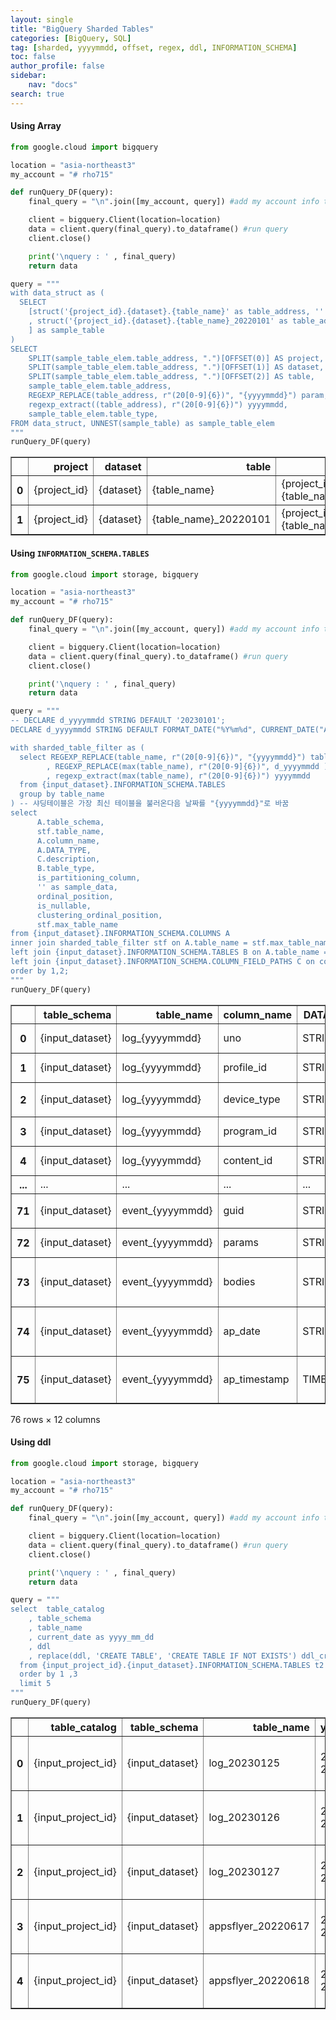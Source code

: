 ```yaml
---
layout: single
title: "BigQuery Sharded Tables"
categories: [BigQuery, SQL]
tag: [sharded, yyyymmdd, offset, regex, ddl, INFORMATION_SCHEMA]
toc: false
author_profile: false
sidebar:
    nav: "docs"
search: true
---
```


#### Using Array 

```python
from google.cloud import bigquery

location = "asia-northeast3"
my_account = "# rho715"

def runQuery_DF(query):
    final_query = "\n".join([my_account, query]) #add my account info to query input

    client = bigquery.Client(location=location)
    data = client.query(final_query).to_dataframe() #run query
    client.close()

    print('\nquery : ' , final_query)
    return data

query = """
with data_struct as (
  SELECT
    [struct('{project_id}.{dataset}.{table_name}' as table_address, '' as table_type )
    , struct('{project_id}.{dataset}.{table_name}_20220101' as table_address, 'sharded' as table_type )
    ] as sample_table
)
SELECT
    SPLIT(sample_table_elem.table_address, ".")[OFFSET(0)] AS project,
    SPLIT(sample_table_elem.table_address, ".")[OFFSET(1)] AS dataset,
    SPLIT(sample_table_elem.table_address, ".")[OFFSET(2)] AS table,
    sample_table_elem.table_address,
    REGEXP_REPLACE(table_address, r"(20[0-9]{6})", "{yyyymmdd}") param, -- change 20220101 -> {yyyymmdd} : for parameter_use
    regexp_extract((table_address), r"(20[0-9]{6})") yyyymmdd,
    sample_table_elem.table_type,
FROM data_struct, UNNEST(sample_table) as sample_table_elem
"""
runQuery_DF(query)

```

  



<div>
<style scoped>
    .dataframe tbody tr th:only-of-type {
        vertical-align: middle;
    }

    .dataframe tbody tr th {
        vertical-align: top;
    }

    .dataframe thead th {
        text-align: right;
    }
</style>
<table border="1" class="dataframe">
  <thead>
    <tr style="text-align: right;">
      <th></th>
      <th>project</th>
      <th>dataset</th>
      <th>table</th>
      <th>table_address</th>
      <th>param</th>
      <th>yyyymmdd</th>
      <th>table_type</th>
    </tr>
  </thead>
  <tbody>
    <tr>
      <th>0</th>
      <td>{project_id}</td>
      <td>{dataset}</td>
      <td>{table_name}</td>
      <td>{project_id}.{dataset}.{table_name}</td>
      <td>{project_id}.{dataset}.{table_name}</td>
      <td>None</td>
      <td></td>
    </tr>
    <tr>
      <th>1</th>
      <td>{project_id}</td>
      <td>{dataset}</td>
      <td>{table_name}_20220101</td>
      <td>{project_id}.{dataset}.{table_name}_20220101</td>
      <td>{project_id}.{dataset}.{table_name}_{yyyymmdd}</td>
      <td>20220101</td>
      <td>sharded</td>
    </tr>
  </tbody>
</table>
</div>


#### Using `INFORMATION_SCHEMA.TABLES`

```python
from google.cloud import storage, bigquery

location = "asia-northeast3"
my_account = "# rho715"

def runQuery_DF(query):
    final_query = "\n".join([my_account, query]) #add my account info to query input

    client = bigquery.Client(location=location)
    data = client.query(final_query).to_dataframe() #run query
    client.close()

    print('\nquery : ' , final_query)
    return data

query = """
-- DECLARE d_yyyymmdd STRING DEFAULT '20230101';
DECLARE d_yyyymmdd STRING DEFAULT FORMAT_DATE("%Y%m%d", CURRENT_DATE("Asia/Seoul"));

with sharded_table_filter as (
  select REGEXP_REPLACE(table_name, r"(20[0-9]{6})", "{yyyymmdd}") table_name
        , REGEXP_REPLACE(max(table_name), r"(20[0-9]{6})", d_yyyymmdd ) max_table_name --max(table_name) max_table_name
        , regexp_extract(max(table_name), r"(20[0-9]{6})") yyyymmdd
  from {input_dataset}.INFORMATION_SCHEMA.TABLES
  group by table_name
) -- 샤딩테이블은 가장 최신 테이블을 불러온다음 날짜를 "{yyyymmdd}"로 바꿈
select 
      A.table_schema,
      stf.table_name,
      A.column_name,
      A.DATA_TYPE,
      C.description,
      B.table_type,
      is_partitioning_column,
      '' as sample_data,
      ordinal_position,
      is_nullable,
      clustering_ordinal_position,
      stf.max_table_name
from {input_dataset}.INFORMATION_SCHEMA.COLUMNS A
inner join sharded_table_filter stf on A.table_name = stf.max_table_name
left join {input_dataset}.INFORMATION_SCHEMA.TABLES B on A.table_name = B.table_name
left join {input_dataset}.INFORMATION_SCHEMA.COLUMN_FIELD_PATHS C on concat(A.table_name, A.column_name) = concat(C.table_name,C.column_name)
order by 1,2;
"""
runQuery_DF(query)

```
<div>
<style scoped>
    .dataframe tbody tr th:only-of-type {
        vertical-align: middle;
    }

    .dataframe tbody tr th {
        vertical-align: top;
    }

    .dataframe thead th {
        text-align: right;
    }
</style>
<table border="1" class="dataframe">
  <thead>
    <tr style="text-align: right;">
      <th></th>
      <th>table_schema</th>
      <th>table_name</th>
      <th>column_name</th>
      <th>DATA_TYPE</th>
      <th>description</th>
      <th>table_type</th>
      <th>is_partitioning_column</th>
      <th>sample_data</th>
      <th>ordinal_position</th>
      <th>is_nullable</th>
      <th>clustering_ordinal_position</th>
      <th>max_table_name</th>
    </tr>
  </thead>
  <tbody>
    <tr>
      <th>0</th>
      <td>{input_dataset}</td>
      <td>log_{yyyymmdd}</td>
      <td>uno</td>
      <td>STRING</td>
      <td>user number</td>
      <td>BASE TABLE</td>
      <td>NO</td>
      <td></td>
      <td>1</td>
      <td>YES</td>
      <td>&lt;NA&gt;</td>
      <td>log_20230127</td>
    </tr>
    <tr>
      <th>1</th>
      <td>{input_dataset}</td>
      <td>log_{yyyymmdd}</td>
      <td>profile_id</td>
      <td>STRING</td>
      <td>user profile id</td>
      <td>BASE TABLE</td>
      <td>NO</td>
      <td></td>
      <td>2</td>
      <td>YES</td>
      <td>&lt;NA&gt;</td>
      <td>log_20230127</td>
    </tr>
    <tr>
      <th>2</th>
      <td>{input_dataset}</td>
      <td>log_{yyyymmdd}</td>
      <td>device_type</td>
      <td>STRING</td>
      <td>클라이언트 단말 구분</td>
      <td>BASE TABLE</td>
      <td>NO</td>
      <td></td>
      <td>3</td>
      <td>YES</td>
      <td>&lt;NA&gt;</td>
      <td>log_20230127</td>
    </tr>
    <tr>
      <th>3</th>
      <td>{input_dataset}</td>
      <td>log_{yyyymmdd}</td>
      <td>program_id</td>
      <td>STRING</td>
      <td>program id</td>
      <td>BASE TABLE</td>
      <td>NO</td>
      <td></td>
      <td>4</td>
      <td>YES</td>
      <td>&lt;NA&gt;</td>
      <td>log_20230127</td>
    </tr>
    <tr>
      <th>4</th>
      <td>{input_dataset}</td>
      <td>log_{yyyymmdd}</td>
      <td>content_id</td>
      <td>STRING</td>
      <td>content id</td>
      <td>BASE TABLE</td>
      <td>NO</td>
      <td></td>
      <td>5</td>
      <td>YES</td>
      <td>&lt;NA&gt;</td>
      <td>log_20230127</td>
    </tr>
    <tr>
      <th>...</th>
      <td>...</td>
      <td>...</td>
      <td>...</td>
      <td>...</td>
      <td>...</td>
      <td>...</td>
      <td>...</td>
      <td>...</td>
      <td>...</td>
      <td>...</td>
      <td>...</td>
      <td>...</td>
    </tr>
    <tr>
      <th>71</th>
      <td>{input_dataset}</td>
      <td>event_{yyyymmdd}</td>
      <td>guid</td>
      <td>STRING</td>
      <td>클라이언트 단말 고유ID</td>
      <td>BASE TABLE</td>
      <td>NO</td>
      <td></td>
      <td>3</td>
      <td>YES</td>
      <td>&lt;NA&gt;</td>
      <td>event_20230127</td>
    </tr>
    <tr>
      <th>72</th>
      <td>{input_dataset}</td>
      <td>event_{yyyymmdd}</td>
      <td>params</td>
      <td>STRING</td>
      <td>http params</td>
      <td>BASE TABLE</td>
      <td>NO</td>
      <td></td>
      <td>4</td>
      <td>YES</td>
      <td>&lt;NA&gt;</td>
      <td>event_20230127</td>
    </tr>
    <tr>
      <th>73</th>
      <td>{input_dataset}</td>
      <td>event_{yyyymmdd}</td>
      <td>bodies</td>
      <td>STRING</td>
      <td>JSON 형식의 uievent 로그 데이터</td>
      <td>BASE TABLE</td>
      <td>NO</td>
      <td></td>
      <td>5</td>
      <td>YES</td>
      <td>&lt;NA&gt;</td>
      <td>event_20230127</td>
    </tr>
    <tr>
      <th>74</th>
      <td>{input_dataset}</td>
      <td>event_{yyyymmdd}</td>
      <td>ap_date</td>
      <td>STRING</td>
      <td>로그 서버의 로그 수신 시간(KST)</td>
      <td>BASE TABLE</td>
      <td>NO</td>
      <td></td>
      <td>6</td>
      <td>YES</td>
      <td>&lt;NA&gt;</td>
      <td>event_20230127</td>
    </tr>
    <tr>
      <th>75</th>
      <td>{input_dataset}</td>
      <td>event_{yyyymmdd}</td>
      <td>ap_timestamp</td>
      <td>TIMESTAMP</td>
      <td>ap_date의 timestamp 값(KST)</td>
      <td>BASE TABLE</td>
      <td>YES</td>
      <td></td>
      <td>7</td>
      <td>YES</td>
      <td>&lt;NA&gt;</td>
      <td>event_20230127</td>
    </tr>
  </tbody>
</table>
<p>76 rows × 12 columns</p>
</div>


#### Using ddl 

```python
from google.cloud import storage, bigquery

location = "asia-northeast3"
my_account = "# rho715"

def runQuery_DF(query):
    final_query = "\n".join([my_account, query]) #add my account info to query input

    client = bigquery.Client(location=location)
    data = client.query(final_query).to_dataframe() #run query
    client.close()

    print('\nquery : ' , final_query)
    return data

query = """
select  table_catalog
    , table_schema
    , table_name
    , current_date as yyyy_mm_dd
    , ddl
    , replace(ddl, 'CREATE TABLE', 'CREATE TABLE IF NOT EXISTS') ddl_create_if_not_exists 
  from {input_project_id}.{input_dataset}.INFORMATION_SCHEMA.TABLES t2
  order by 1 ,3
  limit 5
"""
runQuery_DF(query)

```

<div>
<style scoped>
    .dataframe tbody tr th:only-of-type {
        vertical-align: middle;
    }

    .dataframe tbody tr th {
        vertical-align: top;
    }

    .dataframe thead th {
        text-align: right;
    }
</style>
<table border="1" class="dataframe">
  <thead>
    <tr style="text-align: right;">
      <th></th>
      <th>table_catalog</th>
      <th>table_schema</th>
      <th>table_name</th>
      <th>yyyy_mm_dd</th>
      <th>ddl</th>
      <th>ddl_create_if_not_exists</th>
    </tr>
  </thead>
  <tbody>
    <tr>
      <th>0</th>
      <td>{input_project_id}</td>
      <td>{input_dataset}</td>
      <td>log_20230125</td>
      <td>2023-01-27</td>
      <td>CREATE TABLE `{input_project_id}.{input_dataset}.log_2023...</td>
      <td>CREATE TABLE IF NOT EXISTS `{input_project_id}.{input_data...</td>
    </tr>
    <tr>
      <th>1</th>
      <td>{input_project_id}</td>
      <td>{input_dataset}</td>
      <td>log_20230126</td>
      <td>2023-01-27</td>
      <td>CREATE TABLE `{input_project_id}.{input_dataset}.log_2023...</td>
      <td>CREATE TABLE IF NOT EXISTS `{input_project_id}.{input_data...</td>
    </tr>
    <tr>
      <th>2</th>
      <td>{input_project_id}</td>
      <td>{input_dataset}</td>
      <td>log_20230127</td>
      <td>2023-01-27</td>
      <td>CREATE TABLE `{input_project_id}.{input_dataset}.log_2023...</td>
      <td>CREATE TABLE IF NOT EXISTS `{input_project_id}.{input_data...</td>
    </tr>
    <tr>
      <th>3</th>
      <td>{input_project_id}</td>
      <td>{input_dataset}</td>
      <td>appsflyer_20220617</td>
      <td>2023-01-27</td>
      <td>CREATE TABLE `{input_project_id}.{input_dataset}.appsflyer_2...</td>
      <td>CREATE TABLE IF NOT EXISTS `{input_project_id}.{input_data...</td>
    </tr>
    <tr>
      <th>4</th>
      <td>{input_project_id}</td>
      <td>{input_dataset}</td>
      <td>appsflyer_20220618</td>
      <td>2023-01-27</td>
      <td>CREATE TABLE `{input_project_id}.{input_dataset}.appsflyer_2...</td>
      <td>CREATE TABLE IF NOT EXISTS `{input_project_id}.{input_data...</td>
    </tr>
  </tbody>
</table>
</div>



